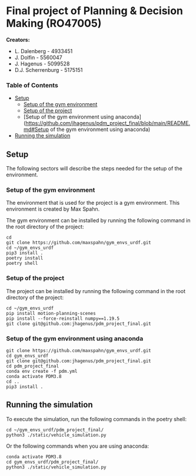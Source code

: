 # Final project of Planning & Decision Making (RO47005)


**Creators:**
- L. Dalenberg      - 4933451
- J. Dolfin         - 5560047
- J. Hagenus        - 5099528
- D.J. Scherrenburg - 5175151

### Table of Contents
- [Setup](https://github.com/jhagenus/pdm_project_final/blob/main/README.md#setup)
  - [Setup of the gym environment](https://github.com/jhagenus/pdm_project_final/blob/main/README.md#setup-of-the-gym-environment)
  - [Setup of the project](https://github.com/jhagenus/pdm_project_final/blob/main/README.md#setup-of-the-project)
  - [Setup of the gym environment using anaconda](https://github.com/jhagenus/pdm_project_final/blob/main/README.md#Setup of the gym environment using anaconda)
- [Running the simulation](https://github.com/jhagenus/pdm_project_final/blob/main/README.md#running-the-simulation)


## Setup
The following sectors will describe the steps needed for the setup of the environment. 

### Setup of the gym environment
The environment that is used for the project is a gym environment. This environment is created by Max Spahn.

The gym environment can be installed by running the following command in the root directory of the project:
```
cd
git clone https://github.com/maxspahn/gym_envs_urdf.git
cd ~/gym_envs_urdf
pip3 install .
poetry install
poetry shell
```

### Setup of the project
The project can be installed by running the following command in the root directory of the project:
```
cd ~/gym_envs_urdf
pip install motion-planning-scenes
pip install --force-reinstall numpy==1.19.5
git clone git@github.com:jhagenus/pdm_project_final.git
```

### Setup of the gym environment using anaconda
```
git clone https://github.com/maxspahn/gym_envs_urdf.git
cd gym_envs_urdf
git clone git@github.com:jhagenus/pdm_project_final.git
cd pdm_project_final
conda env create -f pdm.yml
conda activate PDM3.8
cd ..
pip3 install .
```

## Running the simulation
To execute the simulation, run the following commands in the poetry shell:
```
cd ~/gym_envs_urdf/pdm_project_final/
python3 ./static/vehicle_simulation.py
```

Or the following commands when you are using anaconda:
```
conda activate PDM3.8
cd gym_envs_urdf/pdm_project_final/
python3 ./static/vehicle_simulation.py

```
